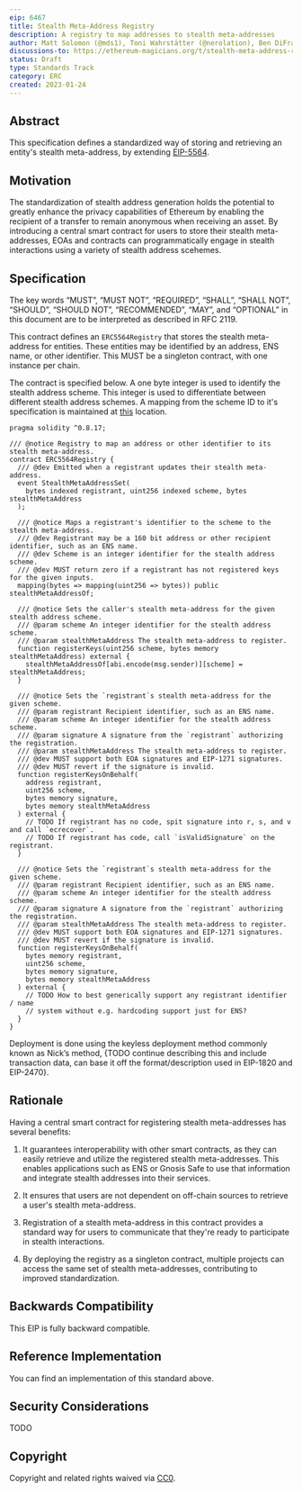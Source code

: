 ```yaml
---
eip: 6467
title: Stealth Meta-Address Registry
description: A registry to map addresses to stealth meta-addresses
author: Matt Solomon (@mds1), Toni Wahrstätter (@nerolation), Ben DiFrancesco (@apbendi), Vitalik Buterin <vitalik.buterin@ethereum.org>
discussions-to: https://ethereum-magicians.org/t/stealth-meta-address-registry/12888
status: Draft
type: Standards Track
category: ERC
created: 2023-01-24
---
```


## Abstract

This specification defines a standardized way of storing and retrieving an entity's stealth meta-address, by extending [EIP-5564](./eip-5564.md).

## Motivation

The standardization of stealth address generation holds the potential to greatly enhance the privacy capabilities of Ethereum by enabling the recipient of a transfer to remain anonymous when receiving an asset. By introducing a central smart contract for users to store their stealth meta-addresses, EOAs and contracts can programmatically engage in stealth interactions using a variety of stealth address scehemes.

## Specification

The key words “MUST”, “MUST NOT”, “REQUIRED”, “SHALL”, “SHALL NOT”, “SHOULD”, “SHOULD NOT”, “RECOMMENDED”, “MAY”, and “OPTIONAL” in this document are to be interpreted as described in RFC 2119.

This contract defines an `ERC5564Registry` that stores the stealth meta-address for entities. These entities may be identified by an address, ENS name, or other identifier. This MUST be a singleton contract, with one instance per chain.

The contract is specified below. A one byte integer is used to identify the stealth address scheme. This integer is used to differentiate between different stealth address schemes. A mapping from the scheme ID to it's specification is maintained at [this](../assets/eip-5564/scheme_ids.md) location.

```solidity
pragma solidity ^0.8.17;

/// @notice Registry to map an address or other identifier to its stealth meta-address.
contract ERC5564Registry {
  /// @dev Emitted when a registrant updates their stealth meta-address.
  event StealthMetaAddressSet(
    bytes indexed registrant, uint256 indexed scheme, bytes stealthMetaAddress
  );

  /// @notice Maps a registrant's identifier to the scheme to the stealth meta-address.
  /// @dev Registrant may be a 160 bit address or other recipient identifier, such as an ENS name.
  /// @dev Scheme is an integer identifier for the stealth address scheme.
  /// @dev MUST return zero if a registrant has not registered keys for the given inputs.
  mapping(bytes => mapping(uint256 => bytes)) public stealthMetaAddressOf;

  /// @notice Sets the caller's stealth meta-address for the given stealth address scheme.
  /// @param scheme An integer identifier for the stealth address scheme.
  /// @param stealthMetaAddress The stealth meta-address to register.
  function registerKeys(uint256 scheme, bytes memory stealthMetaAddress) external {
    stealthMetaAddressOf[abi.encode(msg.sender)][scheme] = stealthMetaAddress;
  }

  /// @notice Sets the `registrant`s stealth meta-address for the given scheme.
  /// @param registrant Recipient identifier, such as an ENS name.
  /// @param scheme An integer identifier for the stealth address scheme.
  /// @param signature A signature from the `registrant` authorizing the registration.
  /// @param stealthMetaAddress The stealth meta-address to register.
  /// @dev MUST support both EOA signatures and EIP-1271 signatures.
  /// @dev MUST revert if the signature is invalid.
  function registerKeysOnBehalf(
    address registrant,
    uint256 scheme,
    bytes memory signature,
    bytes memory stealthMetaAddress
  ) external {
    // TODO If registrant has no code, spit signature into r, s, and v and call `ecrecover`.
    // TODO If registrant has code, call `isValidSignature` on the registrant.
  }

  /// @notice Sets the `registrant`s stealth meta-address for the given scheme.
  /// @param registrant Recipient identifier, such as an ENS name.
  /// @param scheme An integer identifier for the stealth address scheme.
  /// @param signature A signature from the `registrant` authorizing the registration.
  /// @param stealthMetaAddress The stealth meta-address to register.
  /// @dev MUST support both EOA signatures and EIP-1271 signatures.
  /// @dev MUST revert if the signature is invalid.
  function registerKeysOnBehalf(
    bytes memory registrant,
    uint256 scheme,
    bytes memory signature,
    bytes memory stealthMetaAddress
  ) external {
    // TODO How to best generically support any registrant identifier / name
    // system without e.g. hardcoding support just for ENS?
  }
}
```

Deployment is done using the keyless deployment method commonly known as Nick’s method, {TODO continue describing this and include transaction data, can base it off the format/description used in EIP-1820 and EIP-2470}.

## Rationale

Having a central smart contract for registering stealth meta-addresses has several benefits:

1. It guarantees interoperability with other smart contracts, as they can easily retrieve and utilize the registered stealth meta-addresses. This enables applications such as ENS or Gnosis Safe to use that information and integrate stealth addresses into their services.

2. It ensures that users are not dependent on off-chain sources to retrieve a user's stealth meta-address.

3. Registration of a stealth meta-address in this contract provides a standard way for users to communicate that they're ready to participate in stealth interactions.

4. By deploying the registry as a singleton contract, multiple projects can access the same set of stealth meta-addresses, contributing to improved standardization.

## Backwards Compatibility

This EIP is fully backward compatible.

## Reference Implementation

You can find an implementation of this standard above.

## Security Considerations

TODO

## Copyright

Copyright and related rights waived via [CC0](../LICENSE.md).
